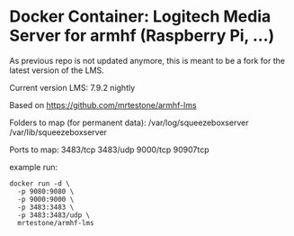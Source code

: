 # Docker Container: Logitech Media Server for armhf (Raspberry Pi, ...)

As previous repo is not updated anymore, this is meant to be a fork for the latest version of the LMS.

Current version LMS: 7.9.2 nightly

Based on https://github.com/mrtestone/armhf-lms

Folders to map (for permanent data):
/var/log/squeezeboxserver
/var/lib/squeezeboxserver

Ports to map:
3483/tcp
3483/udp
9000/tcp
90907tcp

example run:
```
docker run -d \
  -p 9080:9080 \
  -p 9000:9000 \
  -p 3483:3483 \
  -p 3483:3483/udp \
  mrtestone/armhf-lms
```
